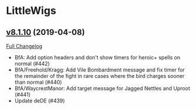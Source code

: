 # LittleWigs

## [v8.1.10](https://github.com/BigWigsMods/LittleWigs/tree/v8.1.10) (2019-04-08)
[Full Changelog](https://github.com/BigWigsMods/LittleWigs/compare/v8.1.9...v8.1.10)

- BfA: Add option headers and don't show timers for heroic+ spells on normal (#442)  
- BfA/Freehold/Kragg: Add Vile Bombardment message and fix timer for the remainder of the fight in rare cases where the bird charges sooner than normal (#440)  
- BfA/WaycrestManor: Add target message for Jagged Nettles and Uproot (#441)  
- Update deDE (#439)  
